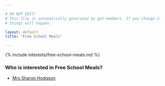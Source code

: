 ```yaml
---

# DO NOT EDIT!
# This file is automatically generated by get-members. If you change it, bad
# things will happen.

layout: default
title: "Free School Meals"

---
```


{% include interests/free-school-meals.md %}

### Who is interested in Free School Meals?


* [Mrs Sharon Hodgson](/members/mrs-sharon-hodgson.html)
